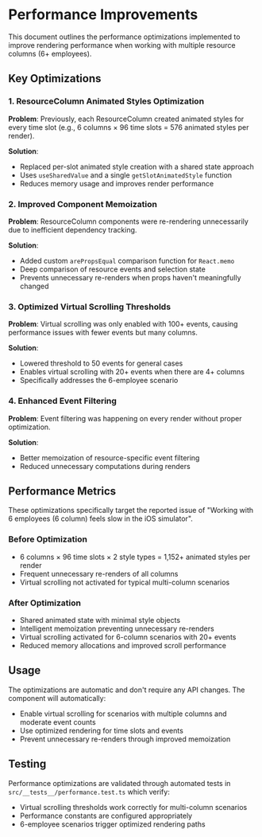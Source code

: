 # Performance Improvements

This document outlines the performance optimizations implemented to improve rendering performance when working with multiple resource columns (6+ employees).

## Key Optimizations

### 1. ResourceColumn Animated Styles Optimization
**Problem**: Previously, each ResourceColumn created animated styles for every time slot (e.g., 6 columns × 96 time slots = 576 animated styles per render).

**Solution**: 
- Replaced per-slot animated style creation with a shared state approach
- Uses `useSharedValue` and a single `getSlotAnimatedStyle` function
- Reduces memory usage and improves render performance

### 2. Improved Component Memoization
**Problem**: ResourceColumn components were re-rendering unnecessarily due to inefficient dependency tracking.

**Solution**:
- Added custom `arePropsEqual` comparison function for `React.memo`
- Deep comparison of resource events and selection state
- Prevents unnecessary re-renders when props haven't meaningfully changed

### 3. Optimized Virtual Scrolling Thresholds
**Problem**: Virtual scrolling was only enabled with 100+ events, causing performance issues with fewer events but many columns.

**Solution**:
- Lowered threshold to 50 events for general cases
- Enables virtual scrolling with 20+ events when there are 4+ columns
- Specifically addresses the 6-employee scenario

### 4. Enhanced Event Filtering
**Problem**: Event filtering was happening on every render without proper optimization.

**Solution**:
- Better memoization of resource-specific event filtering
- Reduced unnecessary computations during renders

## Performance Metrics

These optimizations specifically target the reported issue of "Working with 6 employees (6 column) feels slow in the iOS simulator".

### Before Optimization
- 6 columns × 96 time slots × 2 style types = 1,152+ animated styles per render
- Frequent unnecessary re-renders of all columns
- Virtual scrolling not activated for typical multi-column scenarios

### After Optimization
- Shared animated state with minimal style objects
- Intelligent memoization preventing unnecessary re-renders
- Virtual scrolling activated for 6-column scenarios with 20+ events
- Reduced memory allocations and improved scroll performance

## Usage

The optimizations are automatic and don't require any API changes. The component will automatically:

- Enable virtual scrolling for scenarios with multiple columns and moderate event counts
- Use optimized rendering for time slots and events
- Prevent unnecessary re-renders through improved memoization

## Testing

Performance optimizations are validated through automated tests in `src/__tests__/performance.test.ts` which verify:

- Virtual scrolling thresholds work correctly for multi-column scenarios
- Performance constants are configured appropriately
- 6-employee scenarios trigger optimized rendering paths